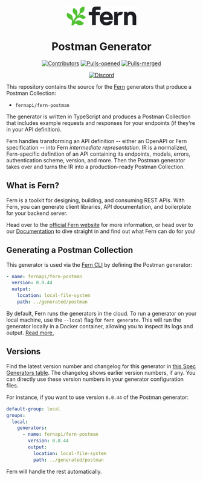 <br/>
<div align="center">
  <a href="https://www.buildwithfern.com/?utm_source=github&utm_medium=readme&utm_campaign=fern-postman&utm_content=logo">
    <img src="/fern/images/logo-primary.svg" height="50" align="center" alt="Fern logo" />
  </a>
  
  <br/>

# Postman Generator

[![Contributors](https://img.shields.io/github/contributors/fern-api/fern-postman.svg)](https://GitHub.com/dotnet/docs/graphs/contributors/)
[![Pulls-opened](https://img.shields.io/github/issues-pr/fern-api/fern-postman.svg)](https://GitHub.com/dotnet/docs/pulls?q=is%3Aissue+is%3Aopened)
[![Pulls-merged](https://img.shields.io/github/issues-search/fern-api/fern-postman?label=merged%20pull%20requests&query=is%3Apr%20is%3Aclosed%20is%3Amerged&color=darkviolet)](https://github.com/dotnet/docs/pulls?q=is%3Apr+is%3Aclosed+is%3Amerged)

[![Discord](https://img.shields.io/badge/Join%20Our%20Community-black?logo=discord)](https://discord.com/invite/JkkXumPzcG)

</div>

This repository contains the source for the [Fern](https://buildwithfern.com) generators that produce a Postman Collection:

- `fernapi/fern-postman`

The generator is written in TypeScript and produces a Postman Collection that includes example requests and responses for your endpoints (if they're in your API definition).

Fern handles transforming an API definition -- either an OpenAPI or Fern specification -- into Fern _intermediate representation_. IR is a normalized, Fern-specific definition of an API containing its endpoints, models, errors, authentication scheme, version, and more. Then the Postman generator takes over and turns the IR into a production-ready Postman Collection.

## What is Fern?

Fern is a toolkit for designing, building, and consuming REST APIs. With Fern, you can generate client libraries, API documentation, and boilerplate for your backend server.

Head over to the [official Fern website](https://www.buildwithfern.com/?utm_source=github&utm_medium=readme&utm_campaign=fern-postman&utm_content=homepage) for more information, or head over to our [Documentation](https://www.buildwithfern.com/learn?utm_source=github&utm_medium=readme&utm_campaign=fern-postman&utm_content=documentation) to dive straight in and find out what Fern can do for you!

## Generating a Postman Collection

This generator is used via the [Fern CLI](https://github.com/fern-api/fern) by defining the Postman generator:

```yml
- name: fernapi/fern-postman
  version: 0.0.44
  output:
    location: local-file-system
    path: ../generated/postman
```

By default, Fern runs the generators in the cloud. To run a generator on your local machine, use the `--local` flag for `fern generate`. This will run the generator locally in a Docker container, allowing you to inspect its logs and output. [Read more.](https://buildwithfern.com/docs/compiler/cli-reference#running-locally)

## Versions

Find the latest version number and changelog for this generator in [this Spec Generators table](https://github.com/fern-api/fern?tab=readme-ov-file#spec-generators). The changelog shows earlier version numbers, if any. You can directly use these version numbers in your generator configuration files.

For instance, if you want to use version `0.0.44` of the Postman generator:

```yaml
default-group: local
groups:
  local:
    generators:
      - name: fernapi/fern-postman
        version: 0.0.44
        output:
          location: local-file-system
          path: ../generated/postman
```

Fern will handle the rest automatically.
